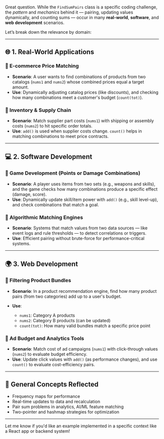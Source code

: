 Great question. While the `FindSumPairs` class is a specific coding challenge, the *pattern* and *mechanics* behind it — pairing, updating values dynamically, and counting sums — occur in many **real-world**, **software**, and **web development** scenarios.

Let’s break down the relevance by domain:

---

## 🌐 1. **Real-World Applications**

### 🔹 E-commerce Price Matching

* **Scenario**: A user wants to find combinations of products from two catalogs (`nums1` and `nums2`) whose combined prices equal a target amount.
* **Use**: Dynamically adjusting catalog prices (like discounts), and checking how many combinations meet a customer's budget (`count(tot)`).

### 🔹 Inventory & Supply Chain

* **Scenario**: Match supplier part costs (`nums1`) with shipping or assembly costs (`nums2`) to hit specific order totals.
* **Use**: `add()` is used when supplier costs change. `count()` helps in matching combinations to meet price contracts.

---

## 💻 2. **Software Development**

### 🔹 Game Development (Points or Damage Combinations)

* **Scenario**: A player uses items from two sets (e.g., weapons and skills), and the game checks how many combinations produce a specific effect (damage, score).
* **Use**: Dynamically update skill/item power with `add()` (e.g., skill level-up), and check combinations that match a goal.

### 🔹 Algorithmic Matching Engines

* **Scenario**: Systems that match values from two data sources — like event logs and rule thresholds — to detect correlations or triggers.
* **Use**: Efficient pairing without brute-force for performance-critical systems.

---

## 🌍 3. **Web Development**

### 🔹 Filtering Product Bundles

* **Scenario**: In a product recommendation engine, find how many product pairs (from two categories) add up to a user's budget.
* **Use**:

  * `nums1`: Category A products
  * `nums2`: Category B products (can be updated)
  * `count(tot)`: How many valid bundles match a specific price point

### 🔹 Ad Budget and Analytics Tools

* **Scenario**: Match cost of ad campaigns (`nums1`) with click-through values (`nums2`) to evaluate budget efficiency.
* **Use**: Update click values with `add()` (as performance changes), and use `count()` to evaluate cost-efficiency pairs.

---

## 🧠 General Concepts Reflected

* Frequency maps for performance
* Real-time updates to data and recalculation
* Pair sum problems in analytics, AI/ML feature matching
* Two-pointer and hashmap strategies for optimization

---

Let me know if you'd like an example implemented in a specific context like a React app or backend system!
